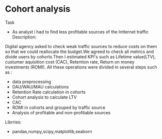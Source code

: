 # Cohort analysis
Task
- As analyst i had to find less profitable sources of the Intternet traffic 
Description:

Digital agency asked to check weak traffic sources to reduce costs on them so that we could reallocate the budget.We agreed to check all metrics and divide users by cohorts.Then I estimated KPI's such as Lifetime value(LTV), custumer aquisition cost (CAC), Retention rate, Return on money investments (ROMI).
All these operations were divided in several steps such as :
- data preprocessing
- DAU/WAU/MAU calculations
- Retention Rate calculation in cohorts
- Cohort analysis to calculate LTV
- САС 
- ROMI in cohorts and grouped by traffic source
- Analysis of profitable and non-profitable sources

Librries:
- pandas,numpy,scipy,matplotlib,seaborn
